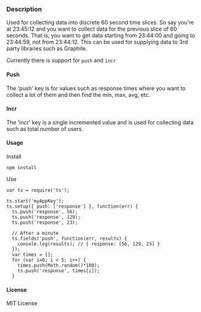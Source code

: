 ### Description

Used for collecting data into discrete 60 second time slices. So say you're at 23:45:12 and you want to collect data for the previous slice of 60 seconds. That is, you want to get data starting from 23:44:00 and going to 23:44:59, not from 23:44:12. This can be used for supplying data to 3rd party libraries such as Graphite.

Currently there is support for `push` and `incr`

#### Push

The 'push' key is for values such as response times where you want to collect a lot of them and then find the min, max, avg, etc.

#### Incr

The 'incr' key is a single incremented value and is used for collecting data such as total number of users.

#### Usage

Install

    npm install

Use

    var ts = require('ts');

    ts.start('myAppKey');
    ts.setup({ push: ['response'] }, function(err) {
      ts.push('response', 56);
      ts.push('response', 129);
      ts.push('response', 23);

      // After a minute
      ts.fields('push', function(err, results) {
        console.log(results); // { response: [56, 129, 23] }
      });
      var times = [];
      for (var i=0; i < 5; i++) {
        times.push(Math.random()*100);
        ts.push('response', times[i]);
      }

#### License

MIT License
